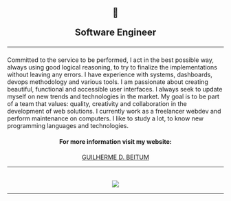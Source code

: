 <h2 align="center">

  📱
  
 
 Software Engineer
 
  <hr>

</h2>

Committed to the service to be performed, I act in the best possible way, always using good logical reasoning, to try to finalize the implementations without leaving any errors. 
I have experience with systems, dashboards, devops methodology and various tools. 
I am passionate about creating beautiful, functional and accessible user interfaces.
I always seek to update myself on new trends and technologies in the market. 
My goal is to be part of a team that values: quality, creativity and collaboration in the development of web solutions. 
I currently work as a freelancer webdev and perform maintenance on computers.
I like to study a lot, to know new programming languages and technologies.
  
<div align="center">
 
<h4>For more information visit my website:</h4>
<a href="https://guilhermeb.web.app">GUILHERME D. BEITUM</a>
 
 <hr>
 
 <br>

<div align="center">
<img  src="https://github-profile-trophy.vercel.app/?username=GuilhermeDBeitum&row=2&column=2&margin-w=50&margin-h=15&theme=radical&title=MultiLanguage,Repositories">
</div>   
 

</div>
  
<hr>
